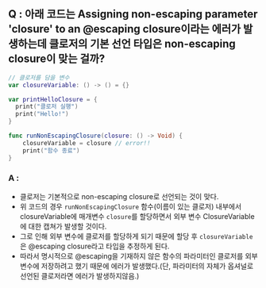 ## Q : 아래 코드는 Assigning non-escaping parameter 'closure' to an @escaping closure이라는 에러가 발생하는데 클로저의 기본 선언 타입은 non-escaping closure이 맞는 걸까?

```swift
// 클로저를 담을 변수
var closureVariable: () -> () = {}

var printHelloClosure = {
  print("클로저 실행")
  print("Hello!")
}

func runNonEscapingClosure(closure: () -> Void) {
    closureVariable = closure // error!!
    print("함수 종료")
}
```

### A :
- 클로저는 기본적으로 non-escaping closure로 선언되는 것이 맞다. 
- 위 코드의 경우 `runNonEscapingClosure` 함수(이름이 있는 클로저) 내부에서 closureVariable에 매개변수 `closure`를 할당하면서 외부 변수 ClosureVariable에 대한 캡쳐가 발생할 것이다.
- 그로 인해 외부 변수에 클로저를 할당하게 되기 때문에 할당 후 `closureVariable`은 @escaping closure라고 타입을 추정하게 된다.
- 따라서 명시적으로 @escaping을 기재하지 않은 함수의 파라미터인 클로저를 외부 변수에 저장하려고 했기 때문에 에러가 발생했다.(단, 파라미터의 자체가 옵셔널로 선언된 클로저라면 에러가 발생하지않음.)
